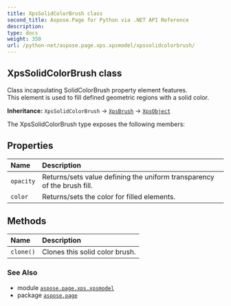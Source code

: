 ```yaml
---
title: XpsSolidColorBrush class
second_title: Aspose.Page for Python via .NET API Reference
description: 
type: docs
weight: 350
url: /python-net/aspose.page.xps.xpsmodel/xpssolidcolorbrush/
---
```


## XpsSolidColorBrush class

Class incapsulating SolidColorBrush property element features.<br/>            This element is used to fill defined geometric regions with a solid color.

**Inheritance:** `XpsSolidColorBrush` → [`XpsBrush`](/page/python-net/aspose.page.xps.xpsmodel/xpsbrush) → [`XpsObject`](/page/python-net/aspose.page.xps.xpsmodel/xpsobject)

The XpsSolidColorBrush type exposes the following members:
## Properties
| Name | Description |
| :- | :- |
| `opacity` | Returns/sets value defining the uniform transparency of the brush fill. |
| `color` | Returns/sets the color for filled elements. |
## Methods
| Name | Description |
| :- | :- |
| `clone()` | Clones this solid color brush. |

### See Also

* module [`aspose.page.xps.xpsmodel`](/page/python-net/aspose.page.xps.xpsmodel/)
* package [`aspose.page`](/page/python-net/)

